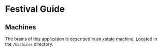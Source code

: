 # Festival Guide

## Machines

The brains of this application is described in an [xstate machine](https://stately.ai/docs/category/xstate). Located in the `/machines` directory.


